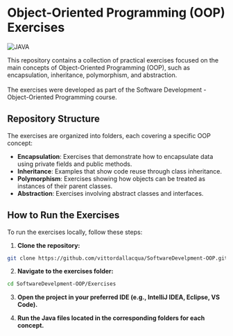 # Object-Oriented Programming (OOP) Exercises

![JAVA](https://img.shields.io/badge/Built_with-Java-orange)

This repository contains a collection of practical exercises focused on the main concepts of Object-Oriented Programming (OOP), such as encapsulation, inheritance, polymorphism, and abstraction. 
<br> <br> The exercises were developed as part of the Software Development - Object-Oriented Programming course.

## Repository Structure

The exercises are organized into folders, each covering a specific OOP concept:

- **Encapsulation**: Exercises that demonstrate how to encapsulate data using private fields and public methods.
- **Inheritance**: Examples that show code reuse through class inheritance.
- **Polymorphism**: Exercises showing how objects can be treated as instances of their parent classes.
- **Abstraction**: Exercises involving abstract classes and interfaces.

## How to Run the Exercises

To run the exercises locally, follow these steps:

1. **Clone the repository:**

```bash
git clone https://github.com/vittordallacqua/SoftwareDevelpment-OOP.git
```

2. **Navigate to the exercises folder:**
   
```bash
cd SoftwareDevelpment-OOP/Exercises
```

3. **Open the project in your preferred IDE (e.g., IntelliJ IDEA, Eclipse, VS Code).**

4. **Run the Java files located in the corresponding folders for each concept.**








